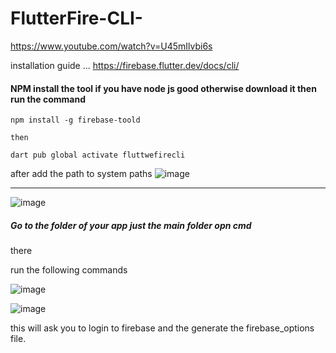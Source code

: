 # FlutterFire-CLI-


https://www.youtube.com/watch?v=U45mIlvbi6s

installation guide ...
https://firebase.flutter.dev/docs/cli/

#### NPM install the tool if you have node js good otherwise download it then run the command
```
npm install -g firebase-toold

then 

dart pub global activate fluttwefirecli
```
after add the path to system paths
![image](https://github.com/deeprajsinghsisodiya/FlutterFire-CLI-/assets/122676491/3a33c961-3e4c-4c36-8ad2-8b2d6702712c)

---

![image](https://github.com/deeprajsinghsisodiya/FlutterFire-CLI-/assets/122676491/375fed15-5144-4e30-8d5b-bb195483bbe3)


##### Go to the folder of your app just the main folder opn cmd 
there

run the following commands

![image](https://github.com/deeprajsinghsisodiya/FlutterFire-CLI-/assets/122676491/597f1bc5-f516-4201-ad2b-cc66a2870e94)


![image](https://github.com/deeprajsinghsisodiya/FlutterFire-CLI-/assets/122676491/fc0713fc-8a1f-4a82-b5c9-36709070f299)


this will ask you to login to firebase and the generate the firebase_options file.
